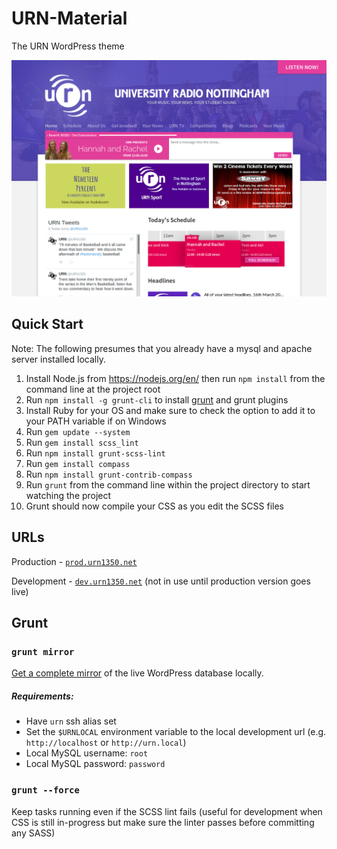 # URN-Material
The URN WordPress theme

![Theme preview](/screenshot.png?raw=true "Theme design")

## Quick Start
Note: The following presumes that you already have a mysql and apache server installed locally.

1. Install Node.js from https://nodejs.org/en/ then run <code>npm install</code> from the command line at the project root
2. Run <code>npm install -g grunt-cli</code> to install [grunt](https://github.com/gruntjs/grunt) and grunt plugins
3. Install Ruby for your OS and make sure to check the option to add it to your PATH variable if on Windows
4. Run <code>gem update --system</code>
5. Run <code>gem install scss_lint</code>
6. Run <code>npm install grunt-scss-lint</code>
7. Run <code>gem install compass</code>
8. Run <code>npm install grunt-contrib-compass</code>
9. Run <code>grunt</code> from the command line within the project directory to start watching the project
10. Grunt should now compile your CSS as you edit the SCSS files

## URLs
Production - [`prod.urn1350.net`](http://prod.urn1350.net)

Development - [`dev.urn1350.net`](http://dev.urn1350.net) (not in use until production version goes live)

## Grunt
### `grunt mirror`
[Get a complete mirror](https://github.com/URN/URN-Material/blob/94177fc0245dcfbde6c5d6365ef6b42ff3dca9e1/Gruntfile.js#L34-L37) of the live WordPress database locally.

##### Requirements:
- Have `urn` ssh alias set
- Set the `$URNLOCAL` environment variable to the local development url (e.g. `http://localhost` or `http://urn.local`)
- Local MySQL username: `root`
- Local MySQL password: `password`

### `grunt --force`
Keep tasks running even if the SCSS lint fails (useful for development when CSS is still in-progress but make sure the linter passes before committing any SASS)
